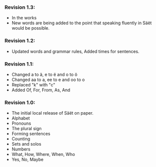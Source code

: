 ### Revision 1.3:
 - In the works
 - New words are being added to the point that speaking fluently in Säët would be possible.

### Revision 1.2:
- Updated words and grammar rules, Added times for sentences.

### Revision 1.1:
- Changed a to ä, e to ë and o to ö
- Changed aa to a, ee to e and oo to o
- Replaced "k" with "c"
- Added Of, For, From, As, And

### Revision 1.0:
- The initial local release of Säët on paper.
- Alphabet
- Pronouns
- The plural sign
- Forming sentences
- Counting
- Sets and solos
- Numbers
- What, How, Where, When, Who
- Yes, No, Maybe
